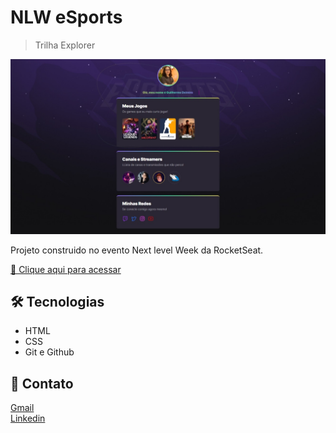 # NLW eSports

> Trilha Explorer

![preview](./.github/preview.jpeg)

Projeto construido no evento Next level Week da RocketSeat.

[🔗 Clique aqui para acessar](https://guilhermehub12.github.io/nlw-esports-explorer/)

## 🛠 Tecnologias

- HTML
- CSS
- Git e Github

## 💜 Contato

[Gmail](mailto:guilhermedelmiro11@gmail.com)
    <br>
[Linkedin](https://www.linkedin.com/in/guilhermedelmiro/)
